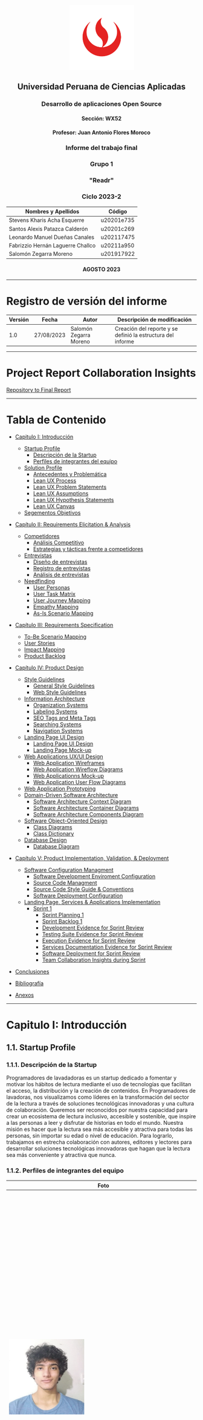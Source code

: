 <div align="center"> 

![logo upc](images/upc-logo.png)

## Universidad Peruana de Ciencias Aplicadas

### Desarrollo de aplicaciones Open Source

#### Sección: WX52

#### Profesor: Juan Antonio Flores Moroco

### Informe del trabajo final

### Grupo 1

### "Readr"

### Ciclo 2023-2

| Nombres y Apellidos | Código |
|----------|----------|
| Stevens Kharis Acha Esquerre | u20201e735 |
| Santos Alexis Patazca Calderón    | u20201c269   |
| Leonardo Manuel Dueñas Canales    | u202117475   |
| Fabrizzio Hernán Laguerre Challco    | u20211a950   |
| Salomón Zegarra Moreno    | u201917922   |

#### AGOSTO 2023
</div>

----

# Registro de versión del informe 

| Versión | Fecha | Autor | Descripción de modificación |
|----------|----------|----------|----------|
| 1.0   | 27/08/2023   | Salomón Zegarra Moreno |Creación del reporte y se definió la estructura del informe|

-----

# Project Report Collaboration Insights
[Repository to Final Report](https://github.com/Programadores-de-lavadoras/Report)

----
# Tabla de Contenido
- [Capitulo I: Introducción](#capitulo-i-introducción)
    - [Startup Profile](#11-startup-profile)
        - [Descripción de la Startup](#111-descripción-de-la-startup)  
        - [Perfiles de integrantes del equipo](#112-perfiles-de-integrantes-del-equipo)  
    - [Solution Profile](#12-solution-profile)
        - [Antecedentes y Problemática](#121-antecedentes-y-problemática)  
        - [Lean UX Process](#122-lean-ux-process)  
        - [Lean UX Problem Statements](#1221-lean-ux-problem-statements)  
        - [Lean UX Assumptions](#1222-lean-ux-assumptions)  
        - [Lean UX Hypothesis Statements](#1223-lean-ux-hypothesis-statements)  
        - [Lean UX Canvas](#1224-lean-ux-canvas)  
    - [Segementos Objetivos](#13-segementos-objetivos)
- [Capítulo II: Requirements Elicitation & Analysis](#capítulo-ii-requirements-elicitation--analysis)
    - [Competidores](#21-competidores)
        - [Análisis Competitivo](#211-análisis-competitivo)
        - [Estrategias y tácticas frente a competidores](#212-estrategias-y-tácticas-frente-a-competidores)
    -  [Entrevistas](#22-entrevistas)
        - [Diseño de entrevistas](#221-diseño-de-entrevistas)
        - [Registro de entrevistas](#222-registro-de-entrevistas)
        - [Análisis de entrevistas](#223-análisis-de-entrevistas)
    - [Needfinding](#23-needfinding)
        - [User Personas](#231-user-personas)
        - [User Task Matrix](#232-user-task-matrix)
        - [User Journey Mapping](#233-user-journey-mapping)
        - [Empathy Mapping](#234-empathy-mapping)
        - [As-Is Scenario Mapping](#235-as-is-scenario-mapping)
- [Capítulo III: Requirements Specification](#capítulo-iii-requirements-specification)
    - [To-Be Scenario Mapping](#31-to-be-scenario-mapping)
    - [User Stories](#32-user-stories)
    - [Impact Mapping](#33-impact-mapping)
    - [Product Backlog](#34-product-backlog)
- [Capítulo IV: Product Design](#capítulo-iv-product-design)
    - [Style Guidelines](#41-style-guidelines)
        - [General Style Guidelines](#411-general-style-guidelines)
        - [Web Style Guidelines](#412-web-style-guidelines)
    - [Information Architecture](#42-information-architecture)
        - [Organization Systems](#421-organization-systems)
        - [Labeling Systems](#422-labeling-systems)
        - [SEO Tags and Meta Tags](#423-seo-tags-and-meta-tags)
        - [Searching Systems](#424-searching-systems)
        - [Navigation Systems](#425-navigation-systems)
    - [Landing Page UI Design](#43-landing-page-ui-design)
        - [Landing Page UI Design](#431-landing-page-ui-design)
        - [Landing Page Mock-up](#432-landing-page-mock-up)
    - [Web Applications UX/UI Design](#44-web-applications-uxui-design)
        - [Web Application Wireframes](#441-web-application-wireframes)
        - [Web Application Wireflow Diagrams](#442-web-application-wireflow-diagrams)
        - [Web Applicationns Mock-up](#443-web-applicationns-mock-up)
        - [Web Application User Flow Diagrams](#444-web-application-user-flow-diagrams)
    - [Web Application Prototyping](#45-web-application-prototyping)
    - [Domain-Driven Software Architecture](#46-domain-driven-software-architecture)
        - [Software Architecture Context Diagram](#461-software-architecture-context-diagram)
        - [Software Architecture Container Diagrams](#462-software-architecture-container-diagrams)
        - [Software Architecture Components Diagram](#463-software-architecture-components-diagram)
    - [Software Object-Oriented Design](#47-software-object-oriented-design)
        - [Class Diagrams](#471-class-diagrams)
        - [Class Dictionary](#472-class-dictionary)
    - [Database Design](#48-database-design)
        - [Database Diagram](#481-database-diagram)

- [Capítulo V: Product Implementation, Validation, & Deployment](#capítulo-v-product-implementation-validation--deployment)
    - [Software Configuration Managment](#51-software-configuration-managment)
        - [Software Development Enviroment Configuration](#511-software-development-enviroment-configuration)
        - [Source Code Managment](#512-source-code-managment)
        - [Source Code Style Guide & Conventions](#513-source-code-style-guide--conventions)
        - [Software Deployment Configuration](#514-software-deployment-configuration)
    - [Landing Page, Services & Applications Implementation](#52-landing-page-services--applications-implementation)
        - [Sprint 1](#521-sprint-1)
            - [Sprint Planning 1](#5211-sprint-planning-1)
            - [Sprint Backlog 1](#5212-sprint-backlog-1)
            - [Development Evidence for Sprint Review](#5213-development-evidence-for-sprint-review)
            - [Testing Suite Evidence for Sprint Review](#5214-testing-suite-evidence-for-sprint-review)
            - [Execution Evidence for Sprint Review](#5215-execution-evidence-for-sprint-review)
            - [Services Documentation Evidence for Sprint Review](#5216-services-documentation-evidence-for-sprint-review)
            - [Software Deployment for Sprint Review](#5217-software-deployment-for-sprint-review)
            - [Team Collaboration Insights during Sprint](#5218-team-collaboration-insights-during-sprint)
- [Conclusiones](#conclusiones)
- [Bibliografía](#bibliografía)
- [Anexos](#anexos)

----

# Capitulo I: Introducción
## 1.1. Startup Profile
### 1.1.1. Descripción de la Startup
Programadores de lavadadoras es un startup dedicado a fomentar y motivar los hábitos de lectura mediante el uso de tecnologías que facilitan el acceso, la distribución y la creación de contenidos.
En Programadores de lavadoras, nos visualizamos como líderes en la transformación del sector de la lectura a través de soluciones tecnológicas innovadoras y una cultura de colaboración. Queremos ser reconocidos por nuestra capacidad para crear un ecosistema de lectura inclusivo, accesible y sostenible, que inspire a las personas a leer y disfrutar de historias en todo el mundo.
Nuestra misión es hacer que la lectura sea más accesible y atractiva para todas las personas, sin importar su edad o nivel de educación. Para lograrlo, trabajamos en estrecha colaboración con autores, editores y lectores para desarrollar soluciones tecnológicas innovadoras que hagan que la lectura sea más conveniente y atractiva que nunca.
### 1.1.2. Perfiles de integrantes del equipo
| <div style="width:500px">Foto</div>                         | Descripción |
|-------------------------------------------------------------|-------------|
| <img src="./images/stevens.png" width="200" height="200">   |       Soy Stevens Kharis Acha Esquerre, tengo 20 años y me encuentro en el 6to ciclo de la carrera de Ingeniería de software, correspondiente a este curso. Tengo conocimientos amplios en la programación orientada a objetos (OOP) en lenguajes como C++, C#, Java y Python. He desarrollado aplicaciones web colaborativas aportando tanto en el front-end como en el back-end. Esto me ha permitido conocer sobre Frameworks como Angular, Vue y Tailwind; además de potenciar mis habilidades con HTML, CSS, JavaScript y TypeScript. Como persona, me gusta trabajar en equipo, priorizando la colaboración equitativa y organizada. No me considero un líder nato, pero estoy dispuesto a escuchar a los demás y tomar la iniciativa. Me gusta escuchar música y jugar videojuegos, y siempre tengo ganas de innovar.        |
| <img src="./images/salomon.png" width="200" height="200">   |       Soy Salomón Zegarra Moreno, estudiante de la carrera de Ingeniería de Software. Tengo experiencia trabajando en un equipo multidisciplinario, ya que he sido parte del Laboratorio de Software y Tecnologías Interactivas de la Universidad San Martín de Porres, en el año 2018. Además, he participado en congresos internacionales como parte del Staff de apoyo.      |
| <img src="./images/alexis.jpg" width="200" height="200">    |       Soy Santos Alexis Patazca Calderón, estudio Ingeniería de Software. Soy una persona responsable y soy respetuoso con mis compañeros de equipo, me gusta seguir aprendiendo diversos lenguajes de programación. Tengo grandes expectativas en este curso y poder seguir aprendiendo.      |
| <img src="./images/fabrizzio.jpg" width="200" height="200"> |       Mi nombre es Fabrizzio Hernán Laguerre Challco, tengo 19 años, desde pequeño siempre he sentido un interés por aprender a usar ciertos dispositivos siendo uno de estos los más útiles que tenemos en la actualidad, las computadoras, por ello me esforzado en practicar y aprender ciertas habilidades en ofimática, edición de videos, programación y en aprender inglés, habilidades que puedo ofrecer para contribuir al grupo.      |
| <img src="./images/leonardo.png" width="200" height="200">  |       Mi nombre es Dueñas Canales, Leonardo Manuel estudio ing. de Software, Me gusta los videojuegos y la programación. Este último no se me fue influenciada por nadie durante mi infancia, fue hasta 5to de primaria con un profesor de informática que me permití abrirme al mundo de la programación debido a que nos mandó a realizar un trabajo final que se trataba de crear una página web.      |
## 1.2. Solution Profile
### 1.2.1. Antecedentes y Problemática
**What?**<br>
La problemática detectada por nuestro startup se centra en la disminución de los hábitos de lectura que ha ocurrido en las últimas décadas, debido a la revolución tecnológica y la aparición de nuevos medios de entretenimiento.
Esto afecta tanto a los lectores, quienes consumen poco contenido o no disponen de una forma sencilla y directa de hacerlo, como a los autores, quienes producen contenido para ser disfrutado por los lectores.
Asimismo, se necesita innovar en el uso de la tecnología para hacer que la lectura sea más accesible, atractiva y conveniente para las personas.

**When?**<br>
Lamentablemente, este problema ha estado presente durante las últimas décadas debido al aumento de las aplicaciones y servicios de entretenimiento que han penetrado en el mercado con fuerza, lo que ha ocasionado que los medios tradicionales, como la lectura, ya no resulten tan atractivos como solían ser.
En consecuencia, con el fin de fomentar tanto la creación como el consumo de lectura, nuestro producto estaría diseñado para ser utilizado por personas interesadas en disfrutar o crear contenido de lectura como medio de entretenimiento.

**Where?**<br>
Los usuarios podrán utilizar nuestra aplicación en cualquier dispositivo que dispongan de acceso a internet, ya que contará con diseño responsivo. Por ende, está dirigida (principalmente) a los autores y lectores de contenido literario.

**Who?**<br>
Los usuarios de la plataforma (e involucrados en el problema) son las personas interesadas en la creación y el consumo de historias, cómics y mangas.

**Why?**<br>
Se crea el startup para atender a la disminución de hábitos de lectura debido a la revolución tecnológica y la aparición de nuevos medios de entretenimiento. Nuestra plataforma busca fomentar la lectura y la creación de historias para ofrecer una alternativa de entretenimiento atractiva y accesible.

**How?**<br>
La plataforma permitirá a los autores compartir sus obras con la comunidad. Además, los autores podrán compartir en un blog ideas, tips, consejos, etc. para que los demás usuarios puedan leerlo. Se ofrecerán herramientas para la creación de contenido (como editor de texto o subida de imágenes) y se buscará incentivar a los autores a seguir publicando sus obras al recibir un tipo de retribución por ellas.

**How much?**<br>
Según La República (2022), el hábito de la lectura resulta importante porque permite quitar estrés, mejora el vocabulario, ayuda a evitar el alzheimer, fomenta la creatividad, permite desarrollar la empatía, etc. Por lo tanto, queda claro que resulta una actividad de ocio (dado que ayuda a quitar el estrés) que brinda varios beneficios útiles para la vida del lector.
Desafortunadamente, es importante destacar que, según Forbes (2021), los peruanos leen un libro al año aproximadamente. Valor que, en comparación a otros países latinoamericanos, queda dentro de los puestos de menor libros leídos.

**Antecedentes:**<br>
En la actualidad, los hábitos de lectura se encuentran disminuyendo debido al aumento de las distracciones y la competencia de otras formas de entretenimiento, como la televisión, los videojuegos y las redes sociales.
Asimismo, muchas personas tienen dificultades para acceder a libros y otros materiales de lectura debido a limitaciones geográficas, económicas o por su forma de acceso (librerías o bibliotecas).
Finalmente, es importante destacar que la industria editorial tradicional se enfrenta a la amenaza de la piratería digital, lo que dificulta la monetización de la creación de contenidos.

**Problemática a resolver:**<br>
En consecuencia, a todo lo presentado con anterioridad, existe una necesidad de fomentar hábitos de lectura saludables y mejorar la accesibilidad a los libros y otros materiales de lectura.
Para esto, es necesario encontrar nuevas formas de monetizar la creación de contenidos y proteger los derechos de autor. Asimismo, se necesita innovar en el uso de tecnología para hacer que la lectura sea más accesible, atractiva y conveniente para las personas.

### 1.2.2. Lean UX Process
#### 1.2.2.1. Lean UX Problem Statements
**Problem Statement #1: Creadores de contenido literario**<br>
En la actualidad, muchos autores (principalmente novatos) afrontan problemas para retener y atraer a nuevos usuarios que consuman sus obras. Asimismo, emplear los medios tradicionales de publicación suele implicar un proceso bastante extenso para obtener algún tipo de retribución económica por el trabajo realizado además de que, los medios de publicación que emplean suelen estar limitados en el uso de la nueva tecnología o no es aprovechado al máximo.
De este modo, se ha detectado como factor crítico el hecho de que no se brinden facilidades a los autores para la publicación y monetización de su contenido con el uso de las nuevas tecnologías que les permite alcanzar a una mayor cantidad de usuarios lectores.<br>
**¿Cómo brindar una mejor experiencia a los autores al momento de tener que publicar y vender sus obras según las nuevas tecnologías e innovaciones que existen en el mercado actual?**

**Problem Statement #2: Lectores de contenido**<br>
Las personas que buscan consumir contenido literario a menudo se enfrentan a la difícil realidad de no tener acceso fácil al contenido en formato digital. Además, en algunos casos no logran encontrar legalmente el contenido deseado, lo que las lleva a recurrir a prácticas ilegales como la piratería, lo que afecta directamente a los creadores de contenido.
De este modo, se detectó como factor crítico la falta de acceso fácil y legal al contenido literario en formato digital que permitan a los lectores seguir apoyando a los autores de las obras que ellos consumen sin tener que recurrir a prácticas no éticas que perjudican la industria.<br>
**¿Cómo se puede aprovechar al máximo las nuevas tecnologías y herramientas disponibles en la actualidad para brindar facilidades para adquirir y consumir contenido literario a los lectores que mejoren su experiencia en general?**

#### 1.2.2.2. Lean UX Assumptions
**Business Assumptions:**<br>
Creo que mis usuarios necesitan una mejor forma de realizar el proceso de publicación y monetización del contenido que ellos elaboran.
Estas necesidades se pueden resolver con una aplicación web que facilite la publicación de los diversos tipos de obras que se publiquen (cómics, mangas, novelas ligeras, etc.) y automatice y facilite la posibilidad de monetizar las obras de un autor.
Mis clientes iniciales son los autores que se encargan de crear el contenido a publicarse y monetizarse. <br>

El valor #1 que un cliente requiere de mi servicio es que puedan publicar sus obras de manera rápida y sencilla, además de que les permita realizar las operaciones de edición y publicación.<br>

El cliente también puede obtener estos beneficios adicionales: ahorrar tiempo en realizar el proceso de publicación (al contar con una herramienta que lo gestiona de una manera más automatizada), una mejor experiencia por parte de los lectores (al contar con una amplia variedad de contenido centralizado en una aplicación que le fomente a seguir leyendo) y una mayor facilidad para obtener algún tipo de retribución económica por sus obras.

Voy a adquirir a mis clientes a través de publicidad en redes sociales como YouTube y Google Ads para alcanzar a los autores y lectores de contenido literario. Asimismo, buscaremos fidelizar a nuestros clientes para que empiecen a realizar marketing de boca a boca.

Haré dinero a través de planes de suscripción a los lectores de la página que quieran acceder al contenido completo del catálogo.

Mi competencia en el mercado serán las empresas ya establecidas que ofrecen aplicaciones que permiten realizar estas mismas acciones de acceso, publicación y edición de obras.

Los venceremos debido a que brindaremos una experiencia de software que cumple con lo requerido para que sea una aplicación completa en su rubro y sea amigable con los dos usuarios que interactúan con ella.

Mis mayores riesgos de producto son fallas en el sistema de la aplicación web y que el cliente no lo considere una alternativa adecuada a sus necesidades.

Resolveremos esto a través de un buen proceso de desarrollo, apoyado en el diseño previo de la aplicación; así como la realización de entrevistas para conocer más a fondo la situación actual, que es lo que espera el usuario y que tan cómodo se encuentra con la propuesta que planteamos.

Sabremos que hemos tenido éxito cuando veamos uno de estos cambios en el comportamiento de nuestro cliente:
- Mayor satisfacción al saber que puede acceder fácilmente a una retribución por su trabajo realizado.
- Motivación al saber que su contenido está siendo publicado en una plataforma que fomenta la lectura entre los lectores apasionados a las historias.

**¿Qué otras suposiciones tenemos que, de probarse falsas, pueden causar que nuestro proyecto fracase?**<br>
- Los lectores buscan utilizar medios más actuales para adquirir y consumir contenido literario.
- Los autores no se sienten cómodos con los medios tradicionales de publicación. Asimismo, esperan en algún momento recibir algún tipo de retribución por su trabajo.

**User Assumptions**<br>
**¿Quién es el usuario?**
- Los autores / creadores de contenido literario que escriban diferentes tipos de historias (ej. cómics, mangas y novelas ligeras).
- Lectores que consumen contenido literario por medio tradicionales y/o digitales.

**¿Dónde encaja nuestro producto? ¿En su trabajo o en su vida?**<br>
En el caso de los lectores, la utilización de la plataforma se da cuándo están buscando realizar una actividad de ocio. Por ende, el producto será utilizado en su vida cotidiana.

En el caso de los autores, dependerá de la percepción que ellos tengan sobre las obras que escriben (ya sea un hobby o un trabajo). No obstante, para fines prácticos, se considerará que nuestro producto será utilizado en el desarrollo de sus actividades de trabajo.

**¿Qué problemas tiene nuestro producto y cómo se pueden resolver?**<br>
Problemas:
- Que la herramienta no resulte atractiva para los lectores y autores, ya que sin ambas partes no se podría generar suficiente contenido y monetización para mantener el negocio en funcionamiento.
- Que los lectores no encuentren interesante nuestra propuesta y prefieran conservar o mantener la forma en la que consumían contenido hasta el momento.
Solución:
- Realizar un buen diseño de entrevistas para que esta sea realizada de la mejor manera posible y entender qué es lo que espera encontrar los dos tipos de usuario y cómo debería ser su experiencia de usuario al emplear la aplicación.
- Obtener información de la competencia y analizarla para establecer un estándar de qué características necesitamos desarrollar para nuestro producto.

**¿Cuándo y cómo es usado nuestro producto?**<br>
Nuestro producto de software será utilizado cuando el autor de historias decida publicar sus obras y busque, opcionalmente, recibir algún tipo de retribución económica por ello.

También, cuando el lector decida acceder a consumir diversas obras publicadas en una misma plataforma.

Finalmente, nuestro producto será utilizado por medio de una aplicación web que cuente con diseño responsivo y les permita a nuestros usuarios desarrollar cómodamente todas las operaciones que requiera independientemente del tamaño de la pantalla de su dispositivo.

**¿Qué características son importantes?**
- Realizar operaciones de creación, visualización y edición de las obras que el autor publique.
- Permitir a los autores crear blog post para que puedan compartir ideas, tips, consejos, etc. con los demás usuarios.
- Facilitar al lector la búsqueda de obras según la saga, género o título de este.
- Limitar el acceso de los usuarios gratuitos a los primeros 3 capítulos de las obras.

**¿Cómo debe verse y comportarse nuestro producto?**
- La interfaz de usuario (UI) de nuestra aplicación debe de ser moderna, llamativa y coherente con nuestro rubro de lectura.
- La experiencia de usuario (UX) de nuestra aplicación debe de priorizar la navegación sencilla e intuitiva a través de los diferentes apartados de la aplicación.
- El servicio debe de estar disponible en todo momento (24/7).

#### 1.2.2.3. Lean UX Hypothesis Statements
**Creemos que** sí ofrecemos una plataforma para la publicación de obras literarias como mangas y novelas ligeras asiáticas (principalmente), aumentará el interés del público en estas formas de entretenimiento. **Sabremos que** estamos en lo cierto **cuando** se observa un aumento en el número de usuarios que visitan y utilizan nuestro sitio web regularmente.

**Creemos que**, si permitimos que los autores novatos publiquen sus obras en nuestro sitio web, aumentará la diversidad de contenido y atraerá a una audiencia más amplia. **Sabremos que** estamos en lo cierto **cuando** recibamos comentarios positivos de autores novatos y lectores, indicando que nuestro sitio web ha sido útil para mejorar sus habilidades y satisfacer sus necesidades de lectura.

**Creemos que**, si proporcionamos herramientas y recursos por medio de blog posts para que los autores novatos mejoren sus habilidades de escritura y arte, podrán mejorar sus obras y atraer a más lectores. **Sabremos que** estamos en lo cierto **cuando** veamos un aumento en la cantidad y calidad de obras de autores novatos publicadas en nuestro sitio web.

**Creemos que** sí ofrecemos una experiencia de usuario fácil de usar y una interfaz de alta calidad, los lectores estarán más inclinados a usar nuestro sitio web como su fuente principal para leer y publicar mangas y novelas ligeras. **Sabremos que** estamos en lo cierto **cuando** los autores novatos que publicaron sus obras en nuestro sitio web comienzan a ser notados por editoriales importantes y logran publicar sus obras en formatos físicos.

#### 1.2.2.4. Lean UX Canvas
![leanux.jpg](images%2Fleanux.jpg)
## 1.3. Segementos Objetivos
**Creadores de contenido:** Personas que desean crear y compartir sus propias historias, cómics o mangas en línea.

**Lectores de contenido:** Personas que disfrutan de leer historias, cómics o mangas y buscan una plataforma en línea para hacerlo de manera sencilla, rápida y accesible.

# Capítulo II: Requirements Elicitation & Analysis
## 2.1. Competidores
- **Archive of Our Own (AO3)**: Es la mayor plataforma de fanfics en el mundo, con un cátalogo que supera los 10 millones de historias disponibles en 50 lenguajes diferentes. Su interfaz es amigable y sencilla de navegar, cuenta con diversas categorías que sea de tu agrado.
- **Fanfiction.net (FF.net)**: Se clasifica como la segunda plataforma de fanfics más conocida, con un catálogo de más de 1 millón de relatos en inglés. Aunque su interfaz es más tradicional en comparación con AO3, sigue siendo una excelente alternativa para descubrir relatos de gran calidad.
- **Wattpad**: Es una plataforma de lectura y escritura de historias que también alberga una gran cantidad de fanfics. Se caracteriza por su interfaz social, que permite a los usuarios interactuar entre sí y comentar las historias.
### 2.1.1. Análisis Competitivo


¿Por qué llevar a cabo este análisis?	
¿Cómo contribuye al análisis de las preferencias que los usuarios buscan en una plataforma similar a la nuestra?


Nos capacita para ajustarnos y mejorar en áreas distintas a las de nuestros competidores, lo que nos permitirá sobresalir y atraer a una audiencia.

Competidores y logo	
Read-r	Archive of Our Own	Fanfiction.net	Wattpad
Perfil	Overview	 	 	 	 

Ventaja Competitiva
¿Qué valor ofrece a los clientes?	

Ofrece un amplio catálogo de contenido de fanfics, así como también una gran comunidad de lectores y escritores, estos ultimos siendo fuente de nuestra exclusividad	Ofrece una extensa colección de fanficts , se tiene acceso a un contenido que abarca toos los generos.	Posee una vasta colección de fanficts, Brinda una amplia variedad de elecciones.	Cuenta con una Plataforma de uso sencillo, tiene una extensa biblioteca de fanfics, cuenta con una comunidad de usuarios que interactuan mediante comentarios, foros. Esto fomenta apoyo a los escritores.
Perfil del Marketing	Mercado Objetivo	Fanáticos del fanfics, ademas de escritores con potencial.	Cualquier persona que disfrute de la lectura y escritura de fanficts 	Fanaticos de Fancits, Jovenes adultos y adolescents.	Fanáticos de franquicias populares de television, libros y películas. También para escritores aspirantes.

Estrategias de Marketing	Ofrecen una variedad de opciones de suscripción, incluyendo una versión gratuita con anuncios y una versión premium sin anuncios ademas de colaboracion de escritores y editores para ofrecer un mayor catalogo y calidad

Proporciona un entorno seguro para los escritores y lectores. Ofrece una variedad de herramientas diseñadas para ayudar a los usuarios a mejorar.	PArticipa en eventos de los fans y festivals de literature, la Plataforma por su parte realiza eventos. También trabaja con influencers escritores y lectores de las redes sociales. Proporciona incentivos a aquellos que recomienden la Plataforma a otras personas.	Emplea diversos medios marketing digital, publicidad en linea, presencia en redes social con los que colabora con personas influyentes para promocionar, y realiza campañas de correo electronico. También se involucra en eventos.
Perfil del producto	Productos y Servicios	Servicio de suscripción de fanfics que ofrece un gran catalogo en linea y la opcion de leer y publicar contenido en varios idiomas.	Los usuarios tiene la capacidad de cargar una amplia gama de archivos, incluyen texto, imagenes, audio y video. Tiene a disposición una serie de busquedas, según el título, el autor, el genero y otros criterios. 	Brinda un valor considerable a sus usuarios al proporcionar una amplia colección de fanfict, comunidad particpativa y una interfaz sencilla.	Brinda a los escritores publicar sus creaciones de manera gratuita, presenta una serie de programas de becas para respaldar a escritores en Desarrollo.
A los lectores les proporciona diversas herramientas que ayudan a encontrar contenido de su interés.

Precios y costos	Aplicación web que obtiene ganancia por suscripción y publicidad	No require ningún tipo de tarifa. La Plataforma se sustenta gracias a las donaciones de sus usuarios y aportaciones. 	Tiene a disposición una opción de suscripción premium, que Brinda acceso a características y servicios adicionales.	Es gratuito, pero Tambien ofrece un acceso de contenido exclusivo, como historias, no tener publicidad y descargar libros ilimitadament.

Canales de distribución (Web y/o Móvil)	Web Site	Web Site	Web site	Web site y dispositvos móviles (iOS y Android )

Análisis SWOT	Fortalezas	Amplia variedad de fanfics, además de la posibilidad de publicar obras de autores novatos de todo el mundo	Sin fines de lucro, no tiene publicidad es de libre contenido, permite a los usuarios publicar cualquier tipo de fanfict, cuenta con una gran comunidad de escritores, ofrece una variedad de servicios.	Cuenta con millones de historias para leer, desde populares hasta desconocidas, cuenta con una Plataforma intuitiva y facil de usar por parte del usuario. Su capacidad de calificar a otros usuarios.	Promocionar herramientas de edcición y publicación que ayudan a los escritores a mejorar la calidad de su trabajo. Contar con un programa de becas para brindar oportunidades a los escritores para que ganen reconocimiento y en algunos casos ingresos.

Oportunidades	Ampliar la variedad de contenido, crear material original, elevar los estándares de traducción, establecer alianzas con otros servicios de streaming, incursionary en nuevos mercados y nuevas alternativas adicionales para generar ingresos.	Expandirese a nuevos idiomas, mejorar todas sus funciones que ofrece a los usuarios. También colaborar con diversas organizaciones.	Ofrece nuevas funciones y servicios, contar con nuevas herramientas para los escritores.	Dispone en mas de 50 idiomas, pero podria alcanzar a mas audiencia. Contar con nuevas herramientas y colaborar con nuevos socios.

Debilidades	Existen ciertas carencias en los acuerdos de licencia que poodrian pone ren riesgo la integridad de algunas historias.  	Su interfaz puede causar confusion y no es tan sencillo para los nuevos usuarios, el moderar su contenido, los problemas de financiamiento. En algunas ocasiones la pagina puede ser inestable.	Su interfaz puede ser complicado de utilizer para algunos usuarios.
Los escritores cuentan con pocas alternativas para obtener ganancias.	 Cuenta con una amplia de contenido, eso incluye una cantidad de material de calidad inferior y puede complicar la busquedad de sus usarios.
La distribución de contenido illegal y casos de acoso en liena.

Amenazas	.La alta competencia, con competidores solidamente establecidos y las politicas de censura en cada país, lo cual podria influir en los fanfics.	Empresas o los gobiernos pueden censurar el contenido que Brinda, el no contar con un financiamiento por parte de la misma Plataforma puede que disminuya su popularidad.	Aumento de rivalidad en el mercado y tener mejores caracterisitcas esto puede causar dificultad que la Plataforma atraiga y retenga a sus usuarios.	Las tendencias tecnologicas en constante cambio, las preferencias cambiantes de los usarios y possible regulacion de gobiernos podria influir.


### 2.1.2. Estrategias y tácticas frente a competidores
- Asegurar la calidad del contenido: Los fanfics que pongamos a disposición contarán con traducciones y de alta calidad. Dado que la calidad del contenido es fundamental, nos esforzamos para evitar que los lectores se sientan decepcionados y así poder asegurar su fidelidad.
- Fomentar la creación de una comunidad: Facilitar un espacio de discusión, ya sea un foro o una sección de interacción, para que los lectores interactúen entre si y con los escritores representen una excelente forma de establecer una comunidad. Los lectores puedan debatir sus opiniones y compartir recomendaciones. 
- Estrategias de Marketing: Implementar una estrategia de promoción que incluirá publicidad en línea, campañas en redes sociales y realizar eventos para los usuarios, realizar colaboraciones con otros sitios web similares. 
- Ofrecer una experiencia de usuario atractivo: Diseñar una página web de fácil uso con una interfaz de usuario intuitiva para el usuario. Además, consideramos la implementación de funciones como búsquedas avanzadas y opciones de filtrado de títulos para facilitar al usuario. 
- Proporcionar contenido exclusivo: la oferta de contenido exclusivo, como ver los capítulos adelantados, con la finalidad de atraer a los lectores y mantenerlos comprometidos con la plataforma. 


## 2.2. Entrevistas

### 2.2.1. Diseño de entrevistas
**Para escritores:**

Preguntas introductorias:
1.	¿Cuál es su nombre completo y cuántos años tiene? Además, ¿en qué distrito se encuentra actualmente?
2.	¿A qué se dedica actualmente?
3.	¿Cuáles son los dispositivos que utiliza principalmente?
4.	¿Qué te motiva a escribir fanfics y compartirlos en línea?
5.	¿Qué género de historias te gusta producir y cuál es la razón?

Preguntas principales:
1.	¿Cómo evalúas la accesibilidad de publicar tus fanfics en formato digital para llegar a una audiencia considerable?
2.	¿Has tenido la posibilidad de generar ingresos a través de tu labor?

De ser el caso:

3.	¿Fue fácil lograr rentabilizar tu obra?

Caso contrario:
1.	¿Has explorado oportunidades para obtener ingresos con tu contenido?
2.	En caso de que hayas intentado monetizarlo, ¿qué obstáculos o dificultades encontraste que impidieron que lo lograras?
3.	En caso de que no hayas buscado monetizarlo, ¿te interesaría recibir alguna forma de recompensa económica por tu trabajo?
4.	¿Cómo te gustaría que una plataforma en línea te ayudara en tu proceso de creación de contenido?
5.	¿Qué funcionalidades esperarías de una plataforma en línea para simplificar el proceso de creación y compartición de contenido?
6.	Desde tu perspectiva como creador de contenido, ¿cuál crees que es el aspecto más crucial para que una plataforma en línea sea efectiva?
7.	¿De qué manera te gustaría recibir incentivos o reconocimientos por tu labor en una plataforma en línea?
8.	¿Qué tipo de feedback o interacción con los lectores valoras más como autor de fanfics?

**Para lectores de contenido:**

Preguntas introductorias:
1.	¿Cuál es su nombre completo y cuántos años tiene? Además, ¿en qué distrito se encuentra actualmente?
2.	¿Cuáles son los aspectos que disfrutas al leer fanfics?
3.	¿Cuáles son los dispositivos que utiliza principalmente?
4.	¿Cuáles son los géneros de fanfics que captan más tu interés y cuál es la razón detrás de esa preferencia?

Preguntas principales:
1.	¿En qué lugares frecuentas para buscar y consumir contenido en línea?
2.	¿Qué funciones esperarías de una plataforma en línea para hacer la experiencia de lectura más sencilla?
3.	¿Cómo te gustaría que la plataforma te ayude a descubrir nuevos fanfics relacionados con tus intereses?
4.	¿Cómo te gustaría que una plataforma web reconociera y premiara a los autores talentosos?
5.	¿Qué tipos de recompensas o estímulos te gustaría recibir por participar en la lectura y compartición de contenido en una plataforma en línea?
6.	Desde tu perspectiva como lector de contenido, ¿qué crees que es esencial para que una plataforma en línea te resulte beneficiosa?
7.	¿Qué expectativas tienes acerca de cómo una plataforma en línea podría asistirte en el seguimiento y la gestión de los contenidos que te atraen?
8.	¿Valorarías la opción de poder seguir a autores o historias específicas en la plataforma?

### 2.2.2. Registro de entrevistas

*Escritor*

Nombre: Nelson Maicol Guevara Oré 

Edad: 23 años

Distrito: San Miguel, Lima

![Alt text](image-8.png)

Nelson es un universitario que en sus pasatiempos se dedica a escribir fanfics. El comenta que ha realizado algunas publicaciones de sus fanfics y ha logrado obtener algunos ingresos, pero se debe a que sus seguidores le dieron de forma voluntaria y tampoco ha llegado a expandir con sus historias. 
A el le gustaría confiar en una plataforma que le brinde herramientas necesarias para poder seguir creciendo como escritor y le den visibilidad para poder ser conocido y tener ingresos mas solventes y fijos ya que eso le daría más confianza en seguir creciendo.


Nombre completo: Bhelén Orellana Patazca

Edad: 20 años

Distrito: Monsefú, Chiclayo

![Alt text](image-9.png)

Bhelén es una universitaria que escribe historias en sus tiempos libres. A ella le gustaría empezar a publicar sus historias, pero teme que estas no lleguen al público objetivo, y que no pueda surgir como escritora amateur.
A Bhelén le gustaría que en la aplicación web se pudiese escribir los escritos de una manera familiar, semejante a la interfaz de Word. Asimismo, desea que sea sencilla de entender y que exista una herramienta que le ayude a conocer la tecnología en su totalidad. Por otro lado, desea recibir feedback de los usuarios a través de la aplicación, pero desea poder controlar los comentarios negativos mediante filtros. 
Finalmente, piensa que la startup es una gran apuesta para ella, ya que le permitiría centrar la publicación de sus historias con seguridad de que llegará a sus usuarios objetivos, además de significar un ingreso económico a largo plazo.

*Lector*

Nombre completo: Ana Valentina Jimenes Cruz

Edad: 21 años

Distrito: Pachacamac

![Alt text](image-10.png)

Ana es una universitaria que lee fanfics en sus tiempos libres. Ella disfruta de leer las interacciones entre los lectores con el autor y entre ellos. Emplea principalmente su celular para leer y los géneros que más lee son el romance y el mismo género “fanfic” (relaciones entre personajes creadas por los fans)
Ana visita principalmente Wattpad y AO3 (Archive of Our Own), ya que son los dos sitios más grandes para leer contenido fanfiction. Ella considera que es difícil encontrar fanfics específicos en los sitios que visita, y le gustaría que la plataforma cuente con una funcionalidad que facilite la búsqueda.
Ana quisiera que la página le mostrase datos como las vistas, likes y comentarios del fanfic, de forma que tiene una idea si el fanfic que leerá será interesante.
Ella conoce que Wattpad da premios y ayuda a los escritores a publicar sus fanfics de manera oficial en formato físico. Considera que es una buena forma de incentivar a los escritores a seguir con su buen trabajo.
Sobre recompensas, considera que sería bueno que la aplicación diera a los lectores la posibilidad de leer capítulos de pago de manera gratuita por compartir o leer muchos capítulos gratuitos.
La idea de aplicación le pareció interesante, y le gustaría que nos enfoquemos en puntos clave: Que sea visualmente agradable y moderna, que contenga un sistema de bibliotecas y favoritos, así como seguimientos, y que su sistema de búsqueda cuente con filtros con el fin que sea más sencillo encontrar los fanfics de su preferencia.






### 2.2.3. Análisis de entrevistas
- Lectores:

Se valora la comunidad la accesibilidad a las métricas. Además, se considera que se debe brindar recompensas y apoyo a los escritores.
Los entrevistados consideran que una plataforma con características claves como bibliotecas, favoritos y búsqueda avanzada, esto seria ideal para mejorar la experiencia de la lectura de fanfics.

- Escritores:

Buscas una plataforma que ayuden a crecer como escritor, que aumente su visibilidad y obtener ingresos estables.
Una plataforma que les brinde herramientas necesarias para poder crear sus fanfics y no tener inconvenientes al subir a la plataforma.

## 2.3. Needfinding
### 2.3.1. User Personas

![Alt text](image.png)

![Alt text](image-1.png)

### 2.3.2. User Task Matrix

*Escritores*

Task	Abril López
Frecuencia	Importancia

Poner en público su contenido	Alta	Alta

Tener una estadística sobre el contenido que suben	Alta	Alta

Modificar su contenido que realizan	Media	Media

Hacer anuncios de su contenido antes de subir a la plataforma	Media	Media

*Lectores*

Task	Kevin Miranda
	Frecuencia	Importancia

Realizar búsqueda avanzada de contenidos.	Alta	Alta

Leer contenidos usando nuestra plataforma	Alta	Alta

Brindar más información y diversos géneros de fanfics	Media	Media

Revisar las tendencias y recomendaciones que brinda la plataforma	Media	Media

Descargar diversos fanfics a través de la pagina web.	Alta	Alta

Tener interacción con la comunidad a través de la plataforma	Alta	Alta



### 2.3.3 User Journey Mapping

*Escritores*

![Alt text](image-2.png)

*Lectores*

![Alt text](image-3.png)

### 2.3.4. Empathy Mapping

*Escritores*

![Alt text](image-4.png)

*Lectores*

![Alt text](image-5.png)

### 2.3.5 As-Is Scenario Mapping

*Escritores*

![Alt text](image-6.png)

*Lectores*

![Alt text](image-7.png)

# Capítulo III: Requirements Specification

## 3.1. To-Be Scenario Mapping

Creador de contenido

![To-BE Scenario Mapping](images/To-Be%20Scenario%20Mapping%20Creador%20de%20contenido.png)

Lector de contenido

![To-Be Scenario Mapping](images/To-Be%20Scenario%20Mapping%20Lector%20de%20contenido.png)

## 3.2. User Stories

Creador de contenido

![User Stories](images/User%20Stories.jpeg)

Lector de contenido

![User Stories](images/User%20Stories%20(2).jpeg)

## 3.3. Impact Mapping

![Impact Mapping](images/Impact%20Mapping.png)

## 3.4. Product Backlog

![Product Backlog](images/Product%20backlog.jpeg)

# Capítulo IV: Product Design
## 4.1. Style Guidelines
### 4.1.1. General Style Guidelines
Para el branding de la startup se tendrá a disposición las siguientes imágenes:

![logo startup](images/Startup_logo_No_Fondo2.png)

Por otro lado, el branding que utilizaremos para nuestro servicio (FicUniverse), serán los siguientes modelos:

![logo product](images/ficuniverse-logo.png)

#### **Typography**
Se optó por utilizar la tipografía "Inter", debido a que es simple, fácil de leer y está diseñada para ayudar con la legibilidad de letras minúsculas y mayúsculas para el lector. (Google fonts, s.f.).

#### **Colors**
Brand colors:

![primary color](images/color_primario.png)
![primary color](images/color_secundario.png)
![primary color](images/color_terciario.png)

Para el resto de colores de los aspectos básicos de la aplicación, se utilizará la siguiente paleta de colores:

![color palette](images/paleta_colores.png)

#### **Spacing**

Para el uso de espaciado en nuestra aplicación, usaremos multiplos de 8 en un rango amplio para poder tener a nuestra disposición distintos tamaños para los elementos según sea requerido.

![spacing pixels](images/spacing.png)

#### **Tono de comunicación y lenguaje aplicado**

Al tener como segmento objetivo a jóvenes (en su mayoría) y adultos lectores y/o escritores de fanfics, en un rango de entre 18 y 40 años, hemos optado por utilizar un tono divertido, casual, respetuoso y sereno para que estos puedan sentir que están en una aplicación juvenil, remarcando la energía y emoción al momento de leer sus historias favoritas.

### 4.1.2. Web Style Guidelines

Uno de los aspectos más importantes en el desarrollo web es el uso correcto del responsive design para que la aplicación se visualice perfectamente sin importar el tamaño de la pantalla o dispositivo.

Por esta razón, se decidió realizar el desarrollo de nuestra solución tomando en cuenta los siguientes breakpoints para que el responsive design se muestre correctamente:

| Breakpoint prefix | Minimum width |
|-----------|----------|
| sm | 640px |
| Md | 768px |
| L | 1024px |
| xl | 1280px |
| 2xl | 1536px |

Con respecto a los estándares visuales, se utilizarán los mismos elementos presentados en la sección anterior para lograr uniformidad en todo el uso de nuestra aplicación. Igualmente, las medidas y propiedades presentadas son escalables, manejables y compatibles con el desarrollo de responsive design.

## 4.2. Information Architecture
### 4.2.1. Organization Systems

El área de diseño de nuestra startup decidió enfocarse principalmente en la facilidad o satisfacción que el usuario tendrá al usar nuestra aplicación. Todos los elementos de diseño que hemos utilizado como las paletas de colores, imágenes e íconos, han seguido una tendencia minimalista con el fin de no exponer a los usuarios con tanta información.

### 4.2.1. Organization Systems

En el caso del landing page de nuestra aplicación nos hemos basado en el sistema de organización jerárquica (o “Visual hierarchy”, en inglés). La razón de esta elección es debido al impacto positivo que una página bien distribuida según tamaños, espacios y colores brinda al usuario. Por ejemplo, en la primera vista del landing page se añadirán elementos de tamaños grandes y con colores únicos (como el botón call to action), para captar la atención del visitante. Asimismo, mientras se hace scroll down por la página los tamaños se verán reducidos.

Por otro lado, cuando el usuario entre a la aplicación web en sí, utilizaremos un sistema de organización matricial (en inglés, “Matrix”). Este sistema, a diferencia del jerárquico, es un poco más complejo para el usuario porque está diseñado para que el usuario tome el control de su navegación (tubik, 2017). Sin embargo, al ser una aplicación basada en la lectura y/o escritura fanfics, es necesario dividir las secciones de esta manera para que se pueda tener mejor organizado lo que ofrecemos.

En nuestra aplicación se aplican los cuatro esquemas de categorización de contenido, mediante un sistema de filtros para buscar contenido. Se podrá rotar entre el Alphabetical, Chronological, Topic y Audience schemes.

### 4.2.2. Labeling Systems

Sera realizado de tal forma que las palabras utilizadas sean simples y fáciles de entender. Las etiquetas en la aplicación tendrán un máximo de cuatro palabras.

Esto se verá reflejado cuando hagamos la presentación del landing page y web application, de manera que sea más sencillo entender este concepto y cómo buscamos realizarlo.

### 4.2.3. SEO Tags and Meta Tags

Title: Readr

Description: Registrate y descrubre las mejores historias de tus personajes favoritos, o escribe tus propias historias. Adentrate en Readr!

Keywords: Fanfic, Fanfiction, Lectura, Novelas, Escritura.

Author: Programadores de Lavadoras.
### 4.2.4. Searching Systems

Se optó por implementar una interfaz que resalte los botones  e información principal para llamar la atención de los usuarios más emocionales e invitarlos a entrar en nuestra aplicación. Sin embargo, para los usuarios racionales, se ha brindado información más detallada para que puedan tomar la decisión de utilizar nuestro producto.

Es por estas razones que disponemos de los botones “call to action” que permiten llevar al usuario al registro para empezar a hacer uso de la aplicación. Se han posicionado al inicio y al final del landing page.

Con respecto a la aplicación, vamos a resaltar los subtítulos más importantes que dividen las funcionalidades de esta, para que a los usuarios se les facilite encontrar lo que buscan.

### 4.2.5. Navigation Systems

Se buscará priorizar fluidez a través de todo el contenido de nuestra landing page y aplicación web, con la capacidad de encontrar toda la información necesaria.

De esta manera, el usuario no se sentirá frustrado o confundido por una mala organización de la información.

En consecuencia, todo el diseño trabajado para nuestro proyecto, será enfocado en cumplir estas reglas establecidas.

## 4.3. Landing Page UI Design
### 4.3.1. Landing Page UI Design
![wireframe landing page](images/wireframes_landing.png)

### 4.3.2. Landing Page Mock-up
![mockup landing page](images/mockup_landing.png)

## 4.4. Web Applications UX/UI Design
### 4.4.1. Web Application Wireframes
Register

![wireframe web app 1](images/wireframe_1.png)

Log in

![wireframe web app 2](images/wireframe_2.png)

Home 1

![wireframe web app 3](images/wireframe_3.png)

Home 2

![wireframe web app 4](images/wireframe_4.png)

Home 3

![wireframe web app 5](images/wireframe_5.png)

My profile

![wireframe web app 7](images/wireframe_7.png)

Another person profile

![wireframe web app 8](images/wireframe_8.png)

Creations 1

![wireframe web app 9](images/wireframe_9.png)

Creation 2

![wireframe web app 10](images/wireframe_10.png)

Reading

![wireframe web app 11](images/wireframe_11.png)

Writing

![wireframe web app 12](images/wireframe_12.png)

Authors

![wireframe web app 13](images/wireframe_13.png)


### 4.4.2. Web Application Wireflow Diagrams

User goal 01: Entrar a la aplicación mediante una cuenta
![wireflow diagram 1](images/wd_1.png)

1.	Ingresa a la aplicación web "FicUniverse".
2.	Si tiene una cuenta inicia sesión. Si no, se registra.
3.	Entra a la cuenta.

User goal 02: Ingresar al perfil de usuario
![wireflow diagram 2](images/wd_2.png)

1.	Ingresa a la aplicación web “FicUniverse”.
2.	Hace click en la foto de perfil de usuario.
3.	Visualiza sus datos.

User goal 03: Leer un Fanfic
![wireflow diagram 3](images/wd_3.png)

1.	Ingresa a la aplicación web "FicUniverse".
2.	Abre el menú lateral.
3.	Selecciona la opción “Creaciones”.
4.	Selecciona el fanfic que desee.
5.	Se abre la vista de lectura.

User goal 04: Escribir cualquier Fanfic
![wireflow diagram 4](images/wd_4.png)

1.	Ingresa a la aplicación "FicUniverse".
2.	Abre el menú lateral.
3.	Selecciona la opción “Escribir”.
4.	Edita su obra.

User goal 05: Buscar y seleccionar un autor
![wireflow diagram 5](images/wd_5.png)

1.	Ingresa a la aplicación "FicUniverse".
2.	Abre el menú lateral.
3.	Selecciona la opción “Autores”.
4.	Escoge el autor que desee.
5.	Visualiza su perfil

### 4.4.3. Web Applicationns Mock-up

 Register

![register mock-up](images/Register.png)

Log in

![log in mock-up](images/Log_in.png)

Home 1

![Home1](images/Home1.png)

Home 2

![Home2](images/Home2.png)

Home 3

![Home3](images/Home3.png)

My profile

![MyProfile](images/Myprofile.png)

Another person profile

![AnotherProfile](images/Another-person-profile.png)

Creation 1

![Creations1](images/Creations_1.png)

Creation 2

![Creations2](images/Creations_2.png)

Reading 

![Reading](images/Reading.png)

Writing

![Writing](images/Writing.png)

Authors

![Authors](images/Authors.png)

### 4.4.4. Web Application User Flow Diagrams

User Flow 01: Entrar a la aplicación mediante una cuenta

![UserFlow1](images/uf_1.png)

- Happy path: Puede crear una cuenta o iniciar sesión satisfactoriamente
- Unhappy path: No ingresa los datos correctamentes

User Flow 02: Ingresar al perfil de usuario
![UserFlow2](images/uf_2.png)


- Happy path: Puede visualizar sus datos del perfil
- Unhappy path: No ingresa a su perfil o no se visualizan los datos

User Flow 03: Leer un fanfic
- Happy path: Puede leer la creación seleccionada
- Unhappy path: No carga la selección o no se muestra la información

User Flow 04: Escribir cualquier obra

![UserFlow4](images/uf_4.png)

- Ingresa a la aplicación “FicUniverse”.
- Selecciona la opción “Escribir”.
- Edita su obra.

User goal 05: Buscar y seleccionar un autor

![UserFlow5](images/uf_5.png)

- Ingresa a la aplicación “FicUniverse”.
- Selecciona la opción “Autores”.
- Escoge el autor que desee.
- Visualiza su perfil

## 4.5. Web Application Prototyping

Para la creación del prototipo de la Web Application nos hemos enfocado en las funcionalidades más importantes de nuestra aplicación. Es decir, poder leer o escribir libros, cómics o mangas. De igual manera, hemos agregado otras funcionalidades como vista de perfiles o autores para que se entienda mejor cómo funciona el apartado social de la aplicación.

![Prototyping](images/prototyping.png)

## 4.6. Domain-Driven Software Architecture

Para esta sección hemos empleado los principios de Domain-Driven Design (DDD) en conjunto con el modelo de visualización de la arquitectura de software C4 (Context, container, components and code).

**Herramientas del domain-driven design:**

A continuación, se muestran los principales ejemplos del uso de las herramientas de DDD aplicados a nuestro dominio, tales como el Storytelling, Event Storming, Domain message flow modeling y Bounded context canvas.

**Storytelling:**

Publishing a literary product:

![storitelling1](images/st1.png)

Looking for a literary product:

![storitelling2](images/st2.png)

Reading a literary producto
 
![storitelling3](images/st3.png)

**Event storming:**

Leyenda

![eventStorming1](images/e1.png)

Publicación de productos literarios

![eventStorming2](images/e2.png)

Visualizacion de productos literarios

![eventStorming3](images/e3.png)

Lectura de productos literarios

![eventStorming4](images/e4.png)

**Domain Message Flow Modeling:**

Elementos

![eventStorming4](images/dm1.png)

Escenario: Publicación de un producto literario nuevo

![DMFM](images/dm2.png)

**Bounded context canvas:**

Leyenda de colaboradores

![BCC](images/c1.png)

Publicación de un producto literario

![BCC](images/c2.png)


En esta sección se especifican los Ubiquitous Language para cada subdominio del negocio. Sin embargo, no es necesario especificarlo para todos ya que el negocio no presenta términos complejos, sino palabras claves conocidas por todos los involucrados.

### 4.6.1. Software Architecture Context Diagram

Este diagrama corresponde al diagrama de contextos del modelo C4. En él se detalla los principales usuarios, nuestro sistema y los sistemas externos que emplearemos. Asimismo, se muestra la relación entre cada elemento.

![contextDiagram](images/context_d.png)

Landscape diagram:

![contextDiagram](images/landscape.png)

### 4.6.2. Software Architecture Container Diagrams

Este diagrama corresponde al diagrama de contenedores del modelo C4. Aquí se especifican los contenedores y bounded context que conforman nuestro sistema Read-R, tomando elementos como el Landing, el Api Rest, la base de datos, etc. Y detalla en qué contexto están relacionados los sistemas externos con nuestro sistema de software.

![containerDiagram](images/container_d.png)

### 4.6.3. Software Architecture Components Diagram

Estos diagramas corresponden a los diagramas de componentes del modelo C4. Aquí se detalla mucho más cada bounded context que conforma nuestro software Read-R, mostrando sus componentes y la relación entre ellos.

Account Context:

![componentDiagram](images/component1.png)

Visualization Context:

![componentDiagram](images/component2.png)

Publishing context:

![componentDiagram](images/component3.png)

Reading context:

![componentDiagram](images/component4.png)

Payment context:

![componentDiagram](images/component5.png)

## 4.7. Software Object-Oriented Design
### 4.7.1. Class Diagrams

![classDiagram](images/class_d.png)

### 4.7.2. Class Dictionary

| **Plan** | |
| --- | --- |
| **Atributo** | **Descripción** |
| - name: String | El nombre que recibe el plan (ej. Entry Readr o Expert Readr). |
| - description: String | La descripción sobre el plan elaborado |

| **PlanPrice** | |
| --- | --- |
| **Atributo** | **Descripción** |
| - frequency: Frequency | Un objeto de la clase Frequency que encapsula la lógica que abarca la frecuencia en la que es vigente el Plan. |
| - price: Money | Un objeto de la clase Price que encapsula la lógica que abarca un valor monetario. Incluye la referencia al currency y valor correspondiente. |

| **PlanDiscount** | |
| --- | --- |
| **Atributo** | **Descripción** |
| - percentApplied: float | El valor del porcentaje de descuento que se aplica al precio del plan. |
| - maxAmountOfUsages: int | Un entero que permite conocer cuántos usos como máximo tiene el descuento |
| - amountOfUsages: int | Un entero que indica cuántas veces ha sido utilizado el descuento. |
| **Método** | **Descripción** |
| + isAvailable(): boolean | Un método que permite determinar si el descuento está disponible. |
| + decreaseUsages(quantity: int): void | Un método que permite decrementar la cantidad de usos del descuento. |
| + increaseUsages(quantity: int): void | Un método que permite incrementar la cantidad de usos del descuento. |

| **FeatureActivatable** | |
| --- | --- |
| **Atributo** | **Descripción** |
| - value: boolean | Un boolean que permite conocer si la feature está activa o no. |
| **Método** | **Descripción** |
| + getDescription(): String | Retorna la descripción del feature. En este caso, se planteó como FeatureActivatable el disponer de acceso ilimitado al contenido. |

| **FeatureSingleAccountableValue** | |
| --- | --- |
| **Atributo** | **Descripción** |
| - value: number | Un valor que permite conocer un límite que se puede establecer sobre una característica. |
| **Método** | **Descripción** |
| + getDescription(): String | Retorna la descripción del feature. En este caso, se planteó como FeatureSingleAccountableValue el disponer de un límite de capítulos que se pueden leer al ser usuario free. |

| **Subscription** | |
| --- | --- |
| **Atributo** | **Descripción** |
| - startedAt: Date | La fecha en la que inició la suscripción. |
| - finishedAt: Date | La fecha en la que terminó la suscripción. |
| **Método** | **Descripción** |
| + isActive(): boolean | Un boolean que permite conocer si la suscripción está activa |

| **User** | | 
| --- | --- |
| **Atributo** | **Descripción** |
| - username: String | El nombre de usuario que será su identificador dentro de la aplicación entre los demás usuarios. |
| - email: String | El correo del usuario. |
| - password: String | La contraseña hasheada. |
| - account: Account | Una referencia a la cuenta a la cuál se está asociado el usuario. |
| **Método** | **Descripción** |
| + closeAccount(): void | Un método para cerrar la cuenta a la que se está asociado. |
| + isAccountOwner(): boolean | Un método que permitirá conocer si el usuario fue el mismo que creó la cuenta (ej. no proviene de una organización). |

| **Account** | | 
| --- | --- |
| **Atributo** | **Descripción** |
| - firstName: String | El nombre de la persona que utiliza la cuenta. |
| - lastName: String | El apellido de la persona que utiliza la cuenta. |
| - createdBy: User | Una referencia al usuario que creó su cuenta. |
| **Método** | **Descripción** |
| + changeSubscription(newPlan: Plan): void | Un método que le permitirá cambiar de la suscripción a la que está sujeta la cuenta. |
| + getCurrentSubscription(): Subscription | Un método que permitirá acceder a la suscripción actual de la cuenta. |
| + changeOwner(newOwner: User): void | Un método para cambiar el propietario de la cuenta (quién la creó). |

| **Book** | |
| --- | --- |
| **Atributo** | **Descripción** |
| - title: String | El título del libro. |
| - publishedDate: Date | La fecha en la que se publicó el libro. |
| - author: Author | Una referencia al autor del libro. |
| - synopsis: String | La sinopsis del libro. |
| - language: String | El lenguaje en el que se escribió el libro. |
| - status: BookStatusType | Indica en qué estado se encuentra el libro (publicándose, en pausa, terminado, cancelado). |
| - genres: List\<Genre\> | Una lista de los géneros en los que se clasifica el libro. (ej. Ficción, Aventura, Sci-Fi, etc.). |
| - chapters: List\<Chapter\> | La lista de capítulos que conforman al libro en su totalidad. |
| **Método** | **Descripción** |
| + getNumberOfChapters(): int | Un método que permitirá conocer cuántos capítulos en total contiene el libro. |
| + getNumberOfPages(): int | Un método que permitirá conocer la cantidad total de páginas que contiene el libro. |

| **Saga** | |
| --- | --- |
| **Atributo** | **Descripción** |
| - title: String | El título que recibe la saga. |
| - books: List\<Book\> | Los libros que componen la saga. |
| - synopsis: String | La sinopsis de la saga. |
| - language: String | El lenguaje en el que se encuentra la saga. |
| - status: SagaStatusType | Indica el estado en el que se encuentra la saga (publicándose, en pausa, terminado o cancelado). |

| **BookRepository** | |
| --- | --- |
| **Atributo** | **Descripción** |
| - repository: DatabaseManager | El repositorio que proviene de la base de datos. |
| **Método** | **Descripción** |
| + addBook(newBook: Book): void | El método que nos permitirá agregar un nuevo libro al repositorio. |
| + removeBook(bookToErase: Book) | El método nos permitirá eliminar un libro del repositorio |
| + getBooks(): List\<Book\> | El método que nos permitirá obtener la lista completa de los libros. |

| **BlogPost** | |
| --- | --- |
| **Atributo** | **Descripción** |
| - title: Author | Guarda una referencia al autor del blog post. |
| - tags: List\<Tags\> | La lista de tags a la que pertenece el blogspot (ej. educación, dibujo, técnicas, tips, consulta, etc.). |
| - documentContentUrl: String | Guarda el URL que hace referencia al documento en markdown que se renderiza para mostrar el blog post. |
| - comments: List\<Comment\> | La lista de comentarios que hay en el blog post. |

## 4.8. Database Design

### 4.8.1. Database Diagram

![dataBase_Diagram](images/database_d.png)

# Capítulo V: Product Implementation, Validation, & Deployment
## 5.1. Software Configuration Managment
### 5.1.1. Software Development Enviroment Configuration
A continuación, se procederá a describir cada una de las herramientas de software que han sido empleadas en el proyecto. Este apartado resultará de utilidad para facilitar que los actuales y futuros desarrolladores puedan colaborar en el ciclo de vida del proyecto gracias a tener una documentación sobre cómo se está llevando a cabo el desarrollo.
Project Management
Trello: https://trello.com/ 
Se empleó Trello para organizar y tener un registro de las tareas que están por hacer, se están realizando y ya están realizadas. De este modo, podemos tener una noción de cómo se está llevando a cabo el desarrollo de las diferentes actividades que quedan pendientes en el equipo. Esta es una aplicación web que es compatible con la gran mayoría de navegadores existentes y solamente requiere registrarse para tener una cuenta activa.

Discord: https://discord.com/ 

La plataforma de Discord se empleó para realizar las reuniones virtuales con los integrantes del equipo y tener un mejor medio para compartir contenido de diversas formas (compartir pantalla, imágenes, texto, video, etc.). Esta es una aplicación web, móvil y de escritorio que tiene amplia compatibilidad en cada una de sus versiones. Independientemente de la forma que se emplee para acceder a la aplicación, se requerirá tener una cuenta activa.

Requirements Management

Trello: https://trello.com/ 

En el manejo de los requirements se empleó Trello, ya que nos permite colaborar el backlog en equipo, nos proporciona una vista cómoda. Adicionalmente, deja clara nuestras prioridades y el enfoque como grupo. Es gratuita y necesitaremos registrarnos para utilizarla.
Product UX/UI Design:

UXPressia: https://uxpressia.com/ 

Se empleó esta herramienta para la creación de los User Personas, el Customer Journey Map, Empathy Map e Impact Map. Ya que cuenta con plantillas que facilitan el desarrollo de estos artefactos. Además, es colaborativo y gratuito con limitaciones. Para usar este software hace falta registrarnos y se puede acceder a él desde la gran mayoría de navegadores.

Miro: https://miro.com/es/ 

Miro ha sido empleado en el desarrollo de los escenarios mapping y escenario mapping para ambos segmentos objetivos.

Figma: https://www.figma.com/ 

Esta herramienta fue de vital importancia para la creación de los wireframes, mockups y mobile applications prototyping de manera colaborativa. Asimismo, su acceso es gratuito al contar con una cuenta registrada.
Software Development:
Landing Page:
El desarrollo del landing page se llevó a cabo con las tecnologías básicas para esta misma: HTML5, CSS3 y JavaScript. Además, para agilizar el desarrollo responsivo del landing page, se procedió a utilizar Tailwind CSS como framework de CSS. 
Frontend Web Application:
La aplicación web implica tener claro los conceptos básicos de HTML5, CSS3 y JavaScript, ya que se utilizó Angular como framework de JavaScript que emplea TypeScript. Asimismo, para la implementación más sencilla de componentes reutilizables y accesibles se empleó Angular Material como biblioteca de componentes UI.
Para emplear estas herramientas hace falta tener instalado node e instalar cada una de las herramientas con su respectivo comando según el manejador de paquetes que utilicemos (en nuestro caso, npm). 
Web Services:
Para los servicios web se empleó el estilo de arquitectura RESTful API. Además, se empleó Java como lenguaje de programación, ya que se estará empleando Spring Boot Framework para agilizar el desarrollo. 
Para utilizar estas herramientas se estará utilizando OpenJDK en su versión 20 (https://jdk.java.net/20/).
IDE’s de desarrollo:
WebStorm: https://www.jetbrains.com/webstorm/ 
Este IDE está enfocado al desarrollo frontend y nos pondrá a disposición una amplia cantidad de herramientas que nos ayudará a agilizar el proceso de desarrollo con Angular Framework. Para emplear WebStorm hará falta contar con una licencia para su uso.
IntelliJ IDEA Ultimate: https://www.jetbrains.com/es-es/idea/ 
Es el IDE estrella de JetBrains que se define como el IDE líder para Java y Kotlin. Este IDE poderoso, robusto y rápido será empleado para llevar a cabo el desarrollo backend ya que agilizará el proceso de desarrollo por contar con una amplia cantidad de herramientas afines. Para utilizar IntelliJ IDEA Ultimate hará falta contar con una licencia.
Software testing:
Para las pruebas de testeo del software, tanto de la landing page como de la aplicación web, se utilizaron las herramientas de desarrollador de los principales navegadores web, como Google Chrome (https://www.google.com/chrome/), Microsoft Edge (https://www.microsoft.com/en-us/edge) y Mozilla Firefox (https://www.mozilla.org/en-US/firefox/browsers/).
Cabe destacar que estos navegadores cuentan con versiones tanto para escritorio como para dispositivos móviles, las cuales son totalmente gratuitas. Para descargar la versión de escritorio, se pueden obtener desde sus sitios oficiales, mientras que, en el caso de la versión móvil, se encuentran disponibles en las tiendas de aplicaciones de los sistemas operativos correspondientes.
Asimismo, para validar el desarrollo del landing page, en lo que supone los aspectos técnicos, se utilizará Google Lighthouse para tener un panorama automatizado y actualizado del producto desarrollado (https://chrome.google.com/webstore/detail/lighthouse/blipmdconlkpinefehnmjammfjpmpbjk?hl=es). Esta es una extensión que es compatible con los navegadores que soportan extensiones de google de acceso gratuito.
Finalmente, se emplea la extensión Angular Dev Tools (https://chrome.google.com/webstore/detail/angular-devtools/ienfalfjdbdpebioblfackkekamfmbnh) para tener un mejor entendimiento de cómo está funcionando la aplicación web según los componentes y los estados que maneja. Esta es una extensión que es compatible con los navegadores que soportan extensiones de google de acceso gratuito.
Software Deployment:
Netlify (https://www.netlify.com/):
Para llevar a cabo el deployment del landing page, se procedió a vincular el repositorio de Github con Netlify. De este modo, Netlify gestionará de manera automática el deploy del landing page cada vez que exista un nuevo cambio en el repositorio.
Software Documentation:
Google Drive (https://www.google.com/intl/es-419_pe/drive/)
Se ha utilizado Google Drive para subir archivos de documentos y presentación. Además, se han utilizado herramientas como Google Docs y Google Slides que permiten el desarrollo colaborativo de los informes a entregar en su versión sin formato.
Lucidchart: (https://www.lucidchart.com/)
Fue empleada para el desarrollo de los wireflows, user flows y diagramas UML. En esta plataforma podemos crear fácilmente diversos diagramas y procesos secuenciales. Asimismo, funciona en el navegador y hace falta tener una cuenta para acceder a esta.
Structurizr: (https://structurizr.com/)
Esta herramienta permite crear los diagramas C4 de manera rápida con una sintaxis similar a un lenguaje de programación. Para utilizar esta aplicación web hace falta tener una cuenta registrada.
Vertabelo: (https://www.vertabelo.com/)
Es una aplicación web colaborativa que facilita el diseño e implementación de tablas de bases de datos en una amplia variedad de motores.

### 5.1.2. Source Code Managment
El manejo y la organización de las diferentes modificaciones se llevaron a cabo mediante una organización del startup en Github.
Organization: https://github.com/Programadores-de-lavadoras
Landing Page Repository: https://github.com/Programadores-de-lavadoras/PDL-landing-page
Asimismo, para llevar a cabo un mejor control de cómo crear ramas y realizar cambios en el código fuente, se procedió a utilizar GitFlow.
De este modo, se tenían 2 ramas principales: main y develop.
•	main: En esta rama almacenaremos las versiones oficiales de nuestro repositorio que ya deben pasar a producción.
•	develop: Esta rama se utilizará como rama de integración para las “feature” branches. Una vez el “head” alcance un estado estable y el equipo lo considere listo para ser lanzado, se unirá a la rama release.
Ramas auxiliares:
•	feature: En estas ramas trabajaremos las features que se unirán a la rama develop. Estas son las características funcionales que piden los usuarios tanto en landing page y web application. Por ejemplo, las ramas feature/login harán referencia al componente de login en la web app.
•	release: Esta rama será utilizada para preparar el lanzamiento de una nueva versión en la rama “master”. En ella se podrá corregir pequeños bugs y preparar datos de la versión. Esta rama liberará la rama “develop” de estas preparaciones, evitando el retraso en el desarrollo mientras se prepara el lanzamiento.
•	hotfix: La utilizaremos cuando nuestra última versión en la rama “master” necesite actualizarse debido a un error o bug crítico que no puede esperar a un siguiente lanzamiento para solucionarse.
Commit Conventions:
El formato de nuestros commits sigue la estructura de los “Conventional Commits” en su versión 1.0.0 (https://www.conventionalcommits.org/en/v1.0.0/) con el objetivo de proporcionar una lectura sencilla de los mismos. Por ello seguimos el siguiente formato:
<type> [optional scope]: <description>
Donde:
•	type: Especifica el tipo de cambio realizado, únicamente puede ser feat, fix, docs, etc.
•	scope: Es el alcance que tiene nuestro commit.
•	description: Es un breve resumen de los cambios de código.
•	Release Versioning Conventions:
Para el formato de versiones se aplicará “Semantic Versioning 2.0.0”. Dónde las versiones siguen el formato de (X.Y.Z). En dónde:
X: Representa una versión mayor. Aquí se encuentran los cambios que no son compatibles con las versiones anteriores. Empezando desde 0 para el desarrollo inicial y 1 cuando esté disponible al público para ser usado. Por convención Y Z se reinician a 0 cuando este incremente.
Y: Versión menor. Aquí se encuentran los cambios que sí son compatibles con las versiones anteriores. Además, se incluirán los commits desde las “release branches” cada vez que se agreguen nuevas funcionalidades. Por convención Z se reiniciará a 0 cuando este incremente.
Z: Parches y correcciones de errores menores. Aquí se incluyen los commits realizados desde la “hotfix branch” que se acaban haciendo merge al “main”.

### 5.1.3. Source Code Style Guide & Conventions
Para el desarrollo de la parte de HTML y CSS se utilizará Google HTML/CSS Style Guide, ya que contiene las convenciones que se deben tener en cuenta al trabajar con dichas tecnologías. Para guirarnos de las buenas prácticas accederemos mediante este enlace: https://google.github.io/styleguide/htmlcssguide.html. Entre algunas convenciones podemos mencionar:
•	Siempre declarar el tipo de documento con <!DOCTYPE html>
•	Usar siempre letras en minúsculas para los nombres de los elementos (como <p>, <h1>, <section>, entre otros).
•	Cerrar siempre con los elementos de HTML (por ejemplo <p></p>)
•	Siempre poner entre comillas los atributos dentro de un elemento html (<p class=”name”></p>)
•	Especificar alt, width, and height para imágenes.
•	Espaciado y signo igual estandarizados.
•	Evitar líneas de código extensas.
•	No olvidar el “<title></title>” al principio.
•	Es posible evitar el “<head></head>”.
•	Utilizar meta tags al inicio.
Para el lenguaje TypeScript se usará la guía de estilos proveída por Google en el siguiente repositorio de Github: https://google.github.io/styleguide/tsguide.html. A continuación se presentan algunas convenciones:
•	No utilizar # para especificar atributos privados. Emplear la palabra reservada private.
•	Para instanciar objetos de una clase, siempre utilizar los paréntesis () aunque no se pasen parámetros al constructor.
•	No utilizar export default, sino emplear solamente export.
Para el lenguaje Gherkin se usará las convenciones mencionadas en Make your Gherkin Specifications More Readable con el fin de utilizar buenas prácticas que nos permitan comprender mejor lo desarrollado. Los archivos creados tendrán la extensión “. feature”. Se puede conocer más sobre la forma de escribir en el lenguaje de Gerkhin mediante el siguiente enlace: https://specflow.org/gherkin/gherkin-conventions-for-readable-specifications/. A continuación se presentan algunas convenciones:
•	Escribir las especificaciones en un lenguaje simple y fácil de entender por todos los miembros del equipo de desarrollo.
•	Utilizar las palabras "Given", "When" y "Then" y “And” para los pasos del escenario.
•	Usar verbos finitos para las acciones del escenario.
•	Evitar redundancias en la descripción de los pasos en el escenario.
•	Utilizar formato y estilo consistente en toda la especificación, para todos los escenarios.
Para el desarrollo en con Angular JS se tiene como referencia las convenciones ya definidas por el mismo equipo de Angular con el objetivo de mantener un formato entendible y que ayude en el mantenimiento del sistema. Se puede visualizar las convenciones en el siguiente link: https://angular.io/guide/styleguide. A continuación presentamos algunas convenciones esenciales en Angular:
•	Definir funciones cortas que no superen las 75 líneas.
•	Hacer un uso consistente de los nombres de archivos: feature.type.ts
•	Utilizar kebab-case para nombrar los selectores de los componentes.
Para el uso de Java, Google proveé una guía de estilos bastante completa la cual nos permitirá aplicar sus estándares. Se puede conocer más sobre esto en el siguiente link: https://google.github.io/styleguide/javaguide.html. Entre algunas convenciones podemos mencionar:
•	Utilizar los métodos estáticos haciendo uso de la clase y no de una instancia:
Foo aFoo = ...;
Foo.aStaticMethod(); // good
aFoo.aStaticMethod(); // bad
somethingThatYieldsAFoo().aStaticMethod(); // very bad
Finalmente, para Spring Boot Framework se empleará la documentación planteada en: https://docs.spring.io/spring-boot/docs/current/reference/html/features.html 

### 5.1.4. Software Deployment Configuration
En esta sección abordaremos el despliegue de nuestra Landing Page mediante el servicio automatizado de Netlify, para lograr el siguiente objetivo se describirán los pasos necesarios.
1.	Nos aseguramos de tener un repositorio activado el cuál queramos vincular.
(images/cholanding.png)
2.	Accedemos a https://www.netlify.com e iniciamos sesión (o creamos una cuenta en su defecto). Una vez dentro, buscaremos la sección de sitios y haremos click en la opción de: Add new site > Import an existing Project.
(images/sitos.png)  
3.	Una vez realizado eso, seleccionaremos cuál será el proveedor de Git, en este caso, seleccionaremos Github.
(images/imppp.png)
4.	Una vez realizado esto, procederemos a seleccionar nuestra organización dónde encontraremos el repositorio que queremos vincular:
(images/lavadoras.png) 
5.	Finalmente, seleccionamos el repositorio e indicamos cuál es la branch que debemos considerar para el deploy y damos click a Deploy Site.
(images/develop.png)

## 5.2. Landing Page, Services & Applications Implementation
### 5.2.1. Sprint 1
#### 5.2.1.1. Sprint Planning 1
--escribir aquí--
#### 5.2.1.2. Sprint Backlog 1
--escribir aquí--
#### 5.2.1.3. Development Evidence for Sprint Review
--escribir aquí--
#### 5.2.1.4. Testing Suite Evidence for Sprint Review
--escribir aquí--
#### 5.2.1.5. Execution Evidence for Sprint Review
Para esta entrega, el equipo Programadores de lavadoras logró implementar el landing page, en el cual se presentan secciones que brindarán información específica para conocer mejor a la organización, la aplicación que ofrecemos, opiniones y los planes de pago.
#### 5.2.1.6. Services Documentation Evidence for Sprint Review
En el alcance del sprint 1 se ha desarrollado el landing page como primera instancia, por lo que no se evidencia el empleo de web services.
#### 5.2.1.7. Software Deployment for Sprint Review
Para el presente sprint, se ha desarrollado el landing page. Para el despliegue de su despliegue se han utilizado las siguientes herramientas:
Git: Sistema de control de versiones que nos ayudó a trabajar en equipo durante el desarrollo del landing page.
GitFlow: Flujo de trabajo que no ayudó a controlar el avance de cada integrante del equipo en el desarrollo del landing page,
GitHub: Plataforma que nos ayudó al desarrollo colaborativo del equipo para almacenar las versiones de nuestro proyecto.
Netlify: Plataforma que automatiza webs estáticas que nos permitió alojar y desplegar el landing page.

#### 5.2.1.8. Team Collaboration Insights during Sprint
El equipo desarrolló el landing page por ramas para desarrollar cada sección, mejorarlo y actualizarlo, la ventaja de usar estas ramas es que permiten actualizar y realizar modificaciones para luego presentarlas y corroborar que no haya algún error al unirla a la rama master. A continuación, se presenta el insight del equipo a través de la plataforma GitHub.
---
# Conclusiones
Para lograr un proyecto exitoso, resulta vital realizar todo el proceso de documentación y diseño de la aplicación que se busca solucionar. En este sentido, destacamos la gran importancia que supone la elaboración de entrevistas, ya que estas nos permiten comprender y reconocer qué es lo que verdaderamente espera el usuario encontrar en nuestra aplicación.

Asimismo, es fundamental tener una base sólida y una organización clara sobre cómo llegar del punto inicial de planteamiento, al punto final que será la implementación del producto de software. Es por ello por lo que recomendamos encarecidamente realizar buenos diagramas C4, UML y de DB, ya que estos son la base fundamental sobre la que se trabajará en los posteriores entregables y, de tener un buen diseño, se podrán adaptar a las necesidades que surjan al momento de llevar a cabo la implementación.

---
# Bibliografía

Inter. (s.f.). Google Fonts. Recuperado 26 de marzo de 2023, de https://fonts.google.com/specimen/Inter

La República. (2022, 7 marzo). Día Mundial de la Lectura: ¿por qué es importante y qué beneficios brinda leer a menudo? Recuperado 27 de marzo de 2023, de https://larepublica.pe/datos-lr/respuestas/2022/03/07/dia-mundial-de-la-lectura-por-que-es-importante-y-que-beneficios-brinda-la-lectura-libros-evat

Staff, F. (2021, 6 noviembre). Peruanos leen un libro al año en promedio, según estudio. Forbes Perú. Recuperado 26 de marzo de 2023, de https://forbes.pe/forbes-life/2021-11-06/peruanos-leen-un-libro-al-ano-en-promedio-segun-estudio/

T. (2018, 21 junio). Information Architecture. Basics for Designers. - UX Planet. Medium. https://uxplanet.org/information-architecture-basics-for-designers-b5d43df62e20

---
# Anexos
Lean UX Canva: https://miro.com/app/board/uXjVMmr7aIo=/?share_link_id=353946713036
